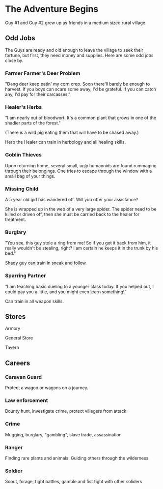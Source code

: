 The Adventure Begins
====================

Guy #1 and Guy #2 grew up as friends in a medium sized rural village. 

Odd Jobs
--------

The Guys are ready and old enough to leave the village to seek their fortune, but first, they need money and supplies. Here are some odd jobs close by.

### Farmer Farmer's Deer Problem

"Dang deer keep eatin' my corn crop. Soon there'll barely be enough to harvest. If you boys can scare some away, I'd be grateful. If you can catch any, I'd pay for their carcasses."

### Healer's Herbs

"I am nearly out of bloodwort. It's a common plant that grows in one of the shadier parts of the forest."

(There is a wild pig eating them that will have to be chased away.)

Herb the Healer can train in herbology and all healing skills.

### Goblin Thieves

Upon returning home, several small, ugly humanoids are found rummaging through their belongings. One tries to escape through the window with a small bag of your things.

### Missing Child

A 5 year old girl has wandered off. Will you offer your assistance?

She is wrapped up in the web of a very large spider. The spider need to be killed or driven off, then she must be carried back to the healer for treatment.

### Burglary

"You see, this guy stole a ring from me! So if you got it back from him, it really wouldn't be stealing, right? I am certain he keeps it in the trunk by his bed."

Shady guy can train in sneak and follow.

### Sparring Partner

"I am teaching basic dueling to a younger class today. If you helped out, I could pay you a little, and you might even learn something!"

Can train in all weapon skills.

Stores
------

Armory

General Store

Tavern

Careers
-------

### Caravan Guard

Protect a wagon or wagons on a journey.

### Law enforcement

Bounty hunt, investigate crime, protect villagers from attack

### Crime

Mugging, burglary, "gambling", slave trade, assassination

### Ranger

Finding rare plants and animals. Guiding others through the wilderness.

### Soldier

Scout, forage, fight battles, gamble and fist fight with other soliders

